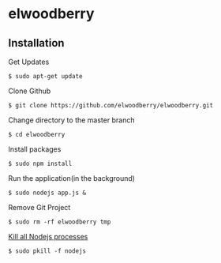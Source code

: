 # elwoodberry



## Installation
Get Updates
```
$ sudo apt-get update
```
Clone Github
```
$ git clone https://github.com/elwoodberry/elwoodberry.git
```
Change directory to the master branch
```
$ cd elwoodberry
```
Install packages  
```
$ sudo npm install
```
Run the application(in the background)
```
$ sudo nodejs app.js &
```
Remove Git Project
```
$ sudo rm -rf elwoodberry tmp
```
[Kill all Nodejs processes](https://medium.com/gatemill/how-to-terminate-a-nodejs-process-aa64aba56eb3)
```
$ sudo pkill -f nodejs
```
